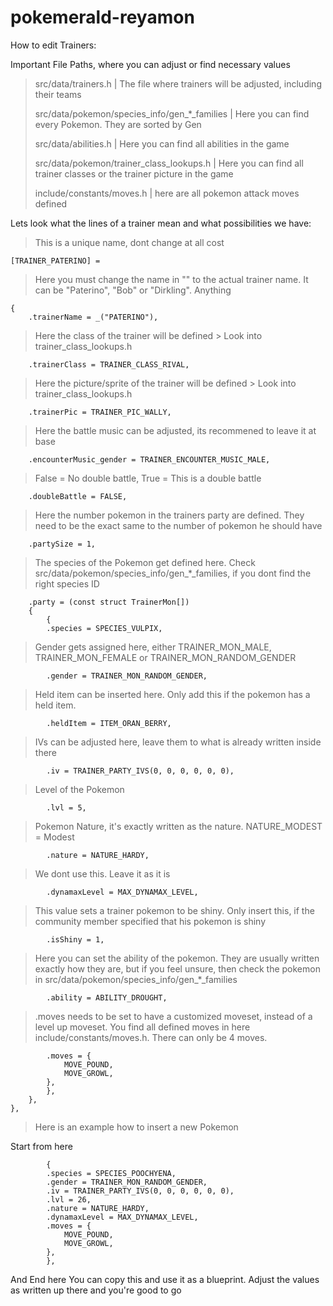 ﻿# pokemerald-reyamon

How to edit Trainers:

Important File Paths, where you can adjust or find necessary values
>src/data/trainers.h | The file where trainers will be adjusted, including their teams
>
>src/data/pokemon/species_info/gen_*_families | Here you can find every Pokemon. They are sorted by Gen
>
>src/data/abilities.h | Here you can find all abilities in the game
>
>src/data/pokemon/trainer_class_lookups.h | Here you can find all trainer classes or the trainer picture in the game
>
>include/constants/moves.h | here are all pokemon attack moves defined

Lets look what the lines of a trainer mean and what possibilities we have:

 >This is a unique name, dont change at all cost

    [TRAINER_PATERINO] = 
    
 >Here you must change the name in "" to the actual trainer name. It can be "Paterino", "Bob" or "Dirkling". Anything
 
    {
        .trainerName = _("PATERINO"), 
        
 >Here the class of the trainer will be defined > Look into trainer_class_lookups.h
 
        .trainerClass = TRAINER_CLASS_RIVAL, 
        
 >Here the picture/sprite of the trainer will be defined > Look into trainer_class_lookups.h
 
        .trainerPic = TRAINER_PIC_WALLY, 
        
 >Here the battle music can be adjusted, its recommened to leave it at base
 
        .encounterMusic_gender = TRAINER_ENCOUNTER_MUSIC_MALE, 
        
 >False = No double battle, True = This is a double battle
 
        .doubleBattle = FALSE, 
        
 >Here the number pokemon in the trainers party are defined. They need to be the exact same to the number of pokemon he should have
 
        .partySize = 1, 
        
 >The species of the Pokemon get defined here. Check src/data/pokemon/species_info/gen_*_families, if you dont find the right species ID
 
        .party = (const struct TrainerMon[])
        {
            {
            .species = SPECIES_VULPIX, 
            
 >Gender gets assigned here, either TRAINER_MON_MALE, TRAINER_MON_FEMALE or TRAINER_MON_RANDOM_GENDER
 
            .gender = TRAINER_MON_RANDOM_GENDER, 
            
 >Held item can be inserted here. Only add this if the pokemon has a held item.

            .heldItem = ITEM_ORAN_BERRY,
 
 >IVs can be adjusted here, leave them to what is already written inside there
 
            .iv = TRAINER_PARTY_IVS(0, 0, 0, 0, 0, 0), 
            
 >Level of the Pokemon
 
            .lvl = 5, 
            
 >Pokemon Nature, it's exactly written as the nature. NATURE_MODEST = Modest
 
            .nature = NATURE_HARDY, 
            
 >We dont use this. Leave it as it is
 
            .dynamaxLevel = MAX_DYNAMAX_LEVEL, 
            
 >This value sets a trainer pokemon to be shiny. Only insert this, if the community member specified that his pokemon is shiny
 
            .isShiny = 1, 
            
>Here you can set the ability of the pokemon. They are usually written exactly how they are, but if you feel unsure, then check the pokemon in src/data/pokemon/species_info/gen_*_families
 
            .ability = ABILITY_DROUGHT, 
            
 > .moves needs to be set to have a customized moveset, instead of a level up moveset. You find all defined moves in here include/constants/moves.h. There can only be 4 moves.
 
            .moves = { 
                MOVE_POUND,
                MOVE_GROWL,
            },
            },
        },
    },

>Here is an example how to insert a new Pokemon

Start from here

            { 
            .species = SPECIES_POOCHYENA,
            .gender = TRAINER_MON_RANDOM_GENDER,
            .iv = TRAINER_PARTY_IVS(0, 0, 0, 0, 0, 0),
            .lvl = 26,
            .nature = NATURE_HARDY,
            .dynamaxLevel = MAX_DYNAMAX_LEVEL,
            .moves = {
                MOVE_POUND,
                MOVE_GROWL,
            },
            },
            
And End here
You can copy this and use it as a blueprint. Adjust the values as written up there and you're good to go
